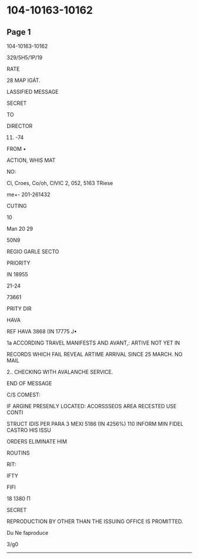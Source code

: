 # 104-10163-10162

## Page 1

104-10163-10162

329/5H5/1P/19

RATE

28 MAP IGÁT.

LASSIFIED MESSAGE

SECRET

TO

DIRECTOR

11. -74

FROM •

ACTION, WHIS MAT

NO:

Cl, Croes, Co/oh, CIVIC 2, 052, 5163 TRiese

me+- 201-261432

CUTING

10

Man 20 29

50N9

REGIO GARLE SECTO

PRIORITY

IN 18955

21-24

73661

PRITY DIR

HAVA

REF HAVA 3868 (IN 17775 J•

1a ACCORDING TRAVEL MANIFESTS AND AVANT,: ARTIVE NOT YET IN

RECORDS WHICH FAIL REVEAL ARTIME ARRIVAL SINCE 25 MARCH. NO MAIL

2.. CHECKING WITH AVALANCHE SERVICE.

END OF MESSAGE

C/S COMEST:

IF ARGINE PRESENLY LOCATED: ACORSSSEOS AREA RECESTED USE CONTI

STRUCT IDIS PER PARA 3 MEXI 5186 (IN 4256%) 110 INFORM MIN FIDEL CASTRO HIS ISSU

ORDERS ELIMINATE HIM

ROUTINS

RIT:

IFTY

FIFI

18 1380 П

SECRET

REPRODUCTION BY OTHER THAN THE ISSUING OFFICE IS PROMITTED.

Du Ne faproduce

3/g0

---

